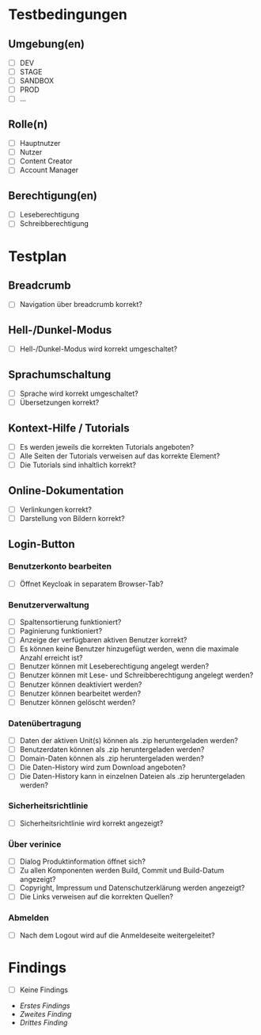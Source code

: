 # Testbedingungen

## Umgebung(en)

- [ ] DEV 
- [ ] STAGE
- [ ] SANDBOX
- [ ] PROD
- [ ] ...

## Rolle(n)

- [ ] Hauptnutzer
- [ ] Nutzer
- [ ] Content Creator
- [ ] Account Manager

## Berechtigung(en)

- [ ] Leseberechtigung
- [ ] Schreibberechtigung

# Testplan

## Breadcrumb

- [ ] Navigation über breadcrumb korrekt?

## Hell-/Dunkel-Modus

- [ ] Hell-/Dunkel-Modus wird korrekt umgeschaltet?

## Sprachumschaltung

- [ ] Sprache wird korrekt umgeschaltet?
- [ ] Übersetzungen korrekt?

## Kontext-Hilfe / Tutorials
- [ ] Es werden jeweils die korrekten Tutorials angeboten?
- [ ] Alle Seiten der Tutorials verweisen auf das korrekte Element?
- [ ] Die Tutorials sind inhaltlich korrekt?

## Online-Dokumentation

- [ ] Verlinkungen korrekt?
- [ ] Darstellung von Bildern korrekt?

## Login-Button

### Benutzerkonto bearbeiten

- [ ] Öffnet Keycloak in separatem Browser-Tab?

### Benutzerverwaltung

- [ ] Spaltensortierung funktioniert?
- [ ] Paginierung funktioniert?
- [ ] Anzeige der verfügbaren aktiven Benutzer korrekt?
- [ ] Es können keine Benutzer hinzugefügt werden, wenn die maximale Anzahl erreicht ist?
- [ ] Benutzer können mit Leseberechtigung angelegt werden?
- [ ] Benutzer können mit Lese- und Schreibberechtigung angelegt werden?
- [ ] Benutzer können deaktiviert werden?
- [ ] Benutzer können bearbeitet werden?
- [ ] Benutzer können gelöscht werden?

### Datenübertragung

- [ ] Daten der aktiven Unit(s) können als .zip heruntergeladen werden?
- [ ] Benutzerdaten können als .zip heruntergeladen werden?
- [ ] Domain-Daten können als .zip heruntergeladen werden?
- [ ] Die Daten-History wird zum Download angeboten?
- [ ] Die Daten-History kann in einzelnen Dateien als .zip heruntergeladen werden?

### Sicherheitsrichtlinie

- [ ] Sicherheitsrichtlinie wird korrekt angezeigt?

### Über verinice

- [ ] Dialog Produktinformation öffnet sich?
- [ ] Zu allen Komponenten werden Build, Commit und Build-Datum angezeigt?
- [ ] Copyright, Impressum und Datenschutzerklärung werden angezeigt?
- [ ] Die Links verweisen auf die korrekten Quellen?

### Abmelden
- [ ] Nach dem Logout wird auf die Anmeldeseite weitergeleitet?

# Findings

- [ ] Keine Findings

- _Erstes Findings_
- _Zweites Finding_
- _Drittes Finding_
